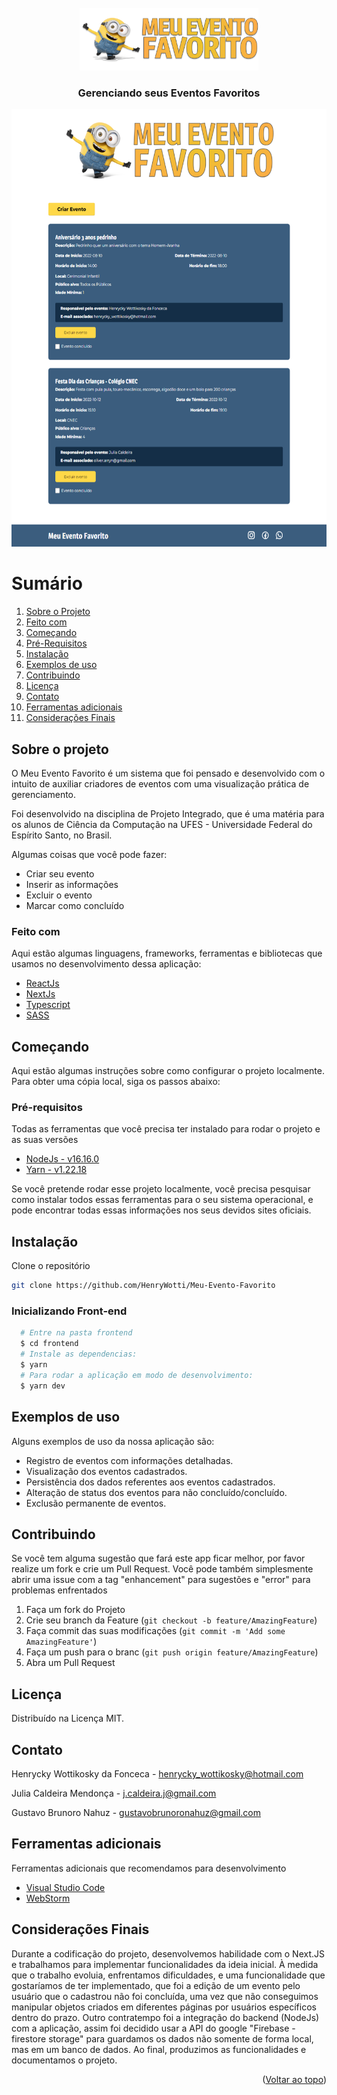 <div id="top"></div>

<br />
<div align="center">
  <a href="https://github.com/othneildrew/Best-README-Template">
    <img src="frontend/public/images/logo.png" alt="Logo"  height="100">
  </a>

<h3 align="center">Gerenciando seus Eventos Favoritos</h3>

  <p align="center">
  </p>
    <div align="center">
    <img src="frontend/public/images/paginaInicial.png" alt="Página inicial da aplicação" height="700">
  </div>
</div>

  <h1><summary>Sumário</summary></h1>
  <ol>
    <li><a href="#sobre-o-projeto">Sobre o Projeto</a></li>
    <li><a href="#feito-com">Feito com</a></li>
    <li><a href="#comecando">Começando</a></li>
    <li><a href="#pre-requisitos">Pré-Requisitos</a></li>
    <li><a href="#instalacao">Instalação</a></li>
    <li><a href="#exemplos-de-uso">Exemplos de uso</a></li>
    <li><a href="#contribuindo">Contribuindo</a></li>
    <li><a href="#licenca">Licença</a></li>
    <li><a href="#contato">Contato</a></li>
    <li><a href="#ferramentas-adicionais">Ferramentas adicionais</a></li>
    <li><a href="#consideracoes-finais">Considerações Finais</a></li>
  </ol>


<div id="sobre-o-projeto"> </div>

## Sobre o projeto

O Meu Evento Favorito é um sistema que foi pensado e desenvolvido com o intuito de auxiliar criadores de eventos com uma visualização prática de gerenciamento.


Foi desenvolvido na disciplina de Projeto Integrado, que é uma matéria para os alunos de Ciência da Computação na UFES - Universidade Federal do Espírito Santo, no Brasil.

Algumas coisas que você pode fazer:
* Criar seu evento
* Inserir as informações
* Excluir o evento
* Marcar como concluído


<div id="feito-com"> </div>

### Feito com

Aqui estão algumas linguagens, frameworks, ferramentas e bibliotecas que usamos no desenvolvimento dessa aplicação:

* [ReactJs](https://reactjs.org/)
* [NextJs](https://nextjs.org/)
* [Typescript](https://www.typescriptlang.org/)
* [SASS](https://sass-lang.com/)
    

<div id="comecando"> </div>

## Começando

Aqui estão algumas instruções sobre como configurar o projeto localmente. Para obter uma cópia local, siga os passos abaixo:

<div id="pre-requisitos"> </div>

### Pré-requisitos

Todas as ferramentas que você precisa ter instalado para rodar o projeto e as suas versões
* [NodeJs - v16.16.0](https://nodejs.org/en/download/)
* [Yarn - v1.22.18](https://yarnpkg.com/)

Se você pretende rodar esse projeto localmente, você precisa pesquisar como instalar todos essas ferramentas para o seu sistema operacional, e pode encontrar todas essas informações nos seus devidos sites oficiais.

<div id="instalacao"> </div>

## Instalação

Clone o repositório
```sh
git clone https://github.com/HenryWotti/Meu-Evento-Favorito
```

### Inicializando Front-end
```bash
  # Entre na pasta frontend
  $ cd frontend
  # Instale as dependencias:
  $ yarn
  # Para rodar a aplicação em modo de desenvolvimento:
  $ yarn dev
```

<div id="contribuindo"> </div>

## Exemplos de uso

Alguns exemplos de uso da nossa aplicação são:
* Registro de eventos com informações detalhadas.
* Visualização dos eventos cadastrados.
* Persistência dos dados referentes aos eventos cadastrados.
* Alteração de status dos eventos para não concluído/concluído.
* Exclusão permanente de eventos.

## Contribuindo

Se você tem alguma sugestão que fará este app ficar melhor, por favor realize um fork e crie um Pull Request. Você pode também simplesmente abrir uma issue com a tag "enhancement" para sugestões e "error" para problemas enfrentados

1. Faça um fork do Projeto
2. Crie seu branch da Feature (`git checkout -b feature/AmazingFeature`)
3. Faça commit das suas modificações (`git commit -m 'Add some AmazingFeature'`)
4. Faça um push para o branc (`git push origin feature/AmazingFeature`)
5. Abra um Pull Request


<div id="licenca"> </div>

## Licença

Distribuído na Licença MIT.


<div id="contato"> </div>

## Contato

Henrycky Wottikosky da Fonceca - henrycky_wottikosky@hotmail.com

Julia Caldeira Mendonça - j.caldeira.j@gmail.com

Gustavo Brunoro Nahuz - gustavobrunoronahuz@gmail.com

<div id="ferramentas-adicionais"> </div>

## Ferramentas adicionais

Ferramentas adicionais que recomendamos para desenvolvimento

* [Visual Studio Code](https://code.visualstudio.com/)
* [WebStorm](https://www.jetbrains.com/pt-br/webstorm/)

## Considerações Finais

<div id="consideracoes-finais"> </div>

Durante a codificação do projeto, desenvolvemos habilidade com o Next.JS e trabalhamos para implementar funcionalidades da ideia inicial. À medida que o trabalho evoluia, enfrentamos dificuldades, e uma funcionalidade que gostaríamos de ter implementado, que foi a edição de um evento pelo usuário que o cadastrou não foi concluída, uma vez que não conseguimos manipular objetos criados em diferentes páginas por usuários específicos dentro do prazo. Outro contratempo foi a integração do backend (NodeJs) com a aplicação, assim foi decidido usar a API do google "Firebase - firestore storage" para guardamos os dados não somente de forma local, mas em um banco de dados. Ao final, produzimos as funcionalidades e documentamos o projeto.

<p align="right">(<a href="#top">Voltar ao topo</a>)</p>
